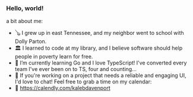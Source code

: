 ### Hello, world!

<!--
**kalebjdavenport/kalebjdavenport** is a ✨ _special_ ✨ repository because its `README.md` (this file) appears on your GitHub profile.

Here are some ideas to get you started:

-->
a bit about me:
 - 🪕 I grew up in east Tennessee, and my neighbor went to school with Dolly Parton.
 - 🏛️ I learned to code at my library, and I believe software should help people in poverty learn for free.
 - 🧠 I’m currently learning Go and I love TypeScript! I've converted every team I've ever been on to TS, four and counting...
 - 🚀 If you're working on a project that needs a reliable and engaging UI, I'd love to chat! Feel free to grab a time on my calendar:
 -  📆 https://calendly.com/kalebdavenport
